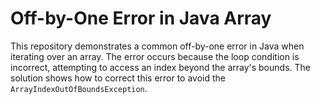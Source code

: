 # Off-by-One Error in Java Array
This repository demonstrates a common off-by-one error in Java when iterating over an array.  The error occurs because the loop condition is incorrect, attempting to access an index beyond the array's bounds. The solution shows how to correct this error to avoid the `ArrayIndexOutOfBoundsException`. 